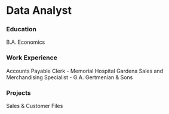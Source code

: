 # Data Analyst

### Education
B.A. Economics

### Work Experience
Accounts Payable Clerk - Memorial Hospital Gardena
Sales and Merchandising Specialist - G.A. Gertmenian & Sons

### Projects
Sales & Customer Files
